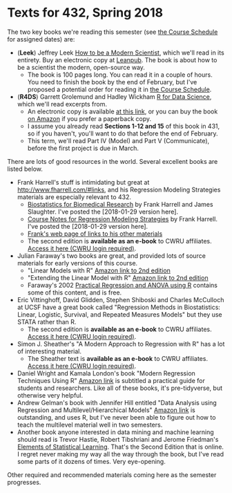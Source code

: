 # Texts for 432, Spring 2018

The two key books we're reading this semester (see [the Course Schedule](https://github.com/THOMASELOVE/432-2018/blob/master/SCHEDULE.md) for assigned dates) are:

- (**Leek**) Jeffrey Leek [How to be a Modern Scientist](https://leanpub.com/modernscientist), which we'll read in its entirety. Buy an electronic copy at [Leanpub](https://leanpub.com/modernscientist). The book is about how to be a scientist the modern, open-source way.
    - The book is 100 pages long. You can read it in a couple of hours. You need to finish the book by the end of February, but I've proposed a potential order for reading it in [the Course Schedule](https://github.com/THOMASELOVE/432-2018/blob/master/SCHEDULE.md). 
- (**R4DS**) Garrett Grolemund and Hadley Wickham [R for Data Science](http://r4ds.had.co.nz/), which we'll read excerpts from. 
    - An electronic copy is available [at this link](http://r4ds.had.co.nz/), or you can buy the book [on Amazon](https://www.amazon.com/Data-Science-Transform-Visualize-Model/dp/1491910399/ref=sr_1_3?ie=UTF8&qid=1515951123&sr=8-3&keywords=r+for+data+science) if you prefer a paperback copy.
    - I assume you already read **Sections 1-12 and 15** of this book in 431, so if you haven't, you'll want to do that before the end of February.
    - This term, we'll read Part IV (Model) and Part V (Communicate), before the first project is due in March.

There are lots of good resources in the world. Several excellent books are listed below. 

- Frank Harrell's stuff is intimidating but great at http://www.fharrell.com/#links, and his Regression Modeling Strategies materials are especially relevant to 432.
    - [Biostatistics for Biomedical Research](http://fharrell.com/doc/bbr.pdf) by Frank Harrell and James Slaughter. I've posted the [2018-01-29 version here].
    - [Course Notes for Regression Modeling Strategies](http://fharrell.com/doc/rms.pdf) by Frank Harrell. I've posted the [2018-01-29 version here].
    - [Frank's web page of links to his other materials](http://www.fharrell.com/#links)
    - The second edition is **available as an e-book** to CWRU affiliates. [Access it here (CWRU login required)](https://drive.google.com/drive/folders/1vN8dfqtz-hGyu7hrsPpBRnJptKI1B0BV?usp=sharing).
- Julian Faraway's two books are great, and provided lots of source materials for early versions of this course.
    - "Linear Models with R" [Amazon link to 2nd edition](https://www.amazon.com/Linear-Models-Chapman-Statistical-Science/dp/1439887330/ref=sr_1_2?s=books&ie=UTF8&qid=1517953413&sr=1-2&refinements=p_27%3AJulian+J.+Faraway) 
    - "Extending the Linear Model with R" [Amazon link to 2nd edition](https://www.amazon.com/Extending-Linear-Model-Generalized-Nonparametric/dp/149872096X/ref=sr_1_1?s=books&ie=UTF8&qid=1517953413&sr=1-1&refinements=p_27%3AJulian+J.+Faraway) 
    - Faraway's 2002 [Practical Regression and ANOVA using R](https://github.com/THOMASELOVE/432-2018/blob/master/texts/Faraway-PRA.pdf) contains some of this content, and is free.
- Eric Vittinghoff, David Glidden, Stephen Shiboski and Charles McCulloch at UCSF have a great book called "Regression Methods in Biostatistics: Linear, Logistic, Survival, and Repeated Measures Models" but they use STATA rather than R.
    - The second edition is **available as an e-book** to CWRU affiliates. [Access it here (CWRU login required)](https://drive.google.com/drive/folders/1vN8dfqtz-hGyu7hrsPpBRnJptKI1B0BV?usp=sharing).
- Simon J. Sheather's "A Modern Approach to Regression with R" has a lot of interesting material.
    - The Sheather text is **available as an e-book** to CWRU affiliates. [Access it here (CWRU login required)](https://drive.google.com/drive/folders/1vN8dfqtz-hGyu7hrsPpBRnJptKI1B0BV?usp=sharing).
- Daniel Wright and Kamala London's book "Modern Regression Techniques Using R" [Amazon link](https://www.amazon.com/Modern-Regression-Techniques-Using-2009-03-05/dp/B01FKWRTE2/ref=sr_1_3?ie=UTF8&qid=1517954445&sr=8-3&keywords=Wright+and+London+regression) is subtitled a practical guide for students and researchers. Like all of these books, it's pre-tidyverse, but otherwise very helpful.
- Andrew Gelman's book with Jennifer Hill entitled "Data Analysis using Regression and Multilevel/Hierarchical Models" [Amazon link](https://www.amazon.com/Analysis-Regression-Multilevel-Hierarchical-Models/dp/052168689X/ref=sr_1_1?ie=UTF8&qid=1517958832&sr=8-1&keywords=andrew+gelman) is outstanding, and uses R, but I've never been able to figure out how to teach the multilevel material well in two semesters. 
- Another book anyone interested in data mining and machine learning should read is Trevor Hastie, Robert Tibshriani and Jerome Friedman's [Elements of Statistical Learning](https://web.stanford.edu/~hastie/Papers/ESLII.pdf). That's the Second Edition that is online. I regret never making my way all the way through the book, but I've read some parts of it dozens of times. Very eye-opening.

Other required and recommended materials coming here as the semester progresses.
